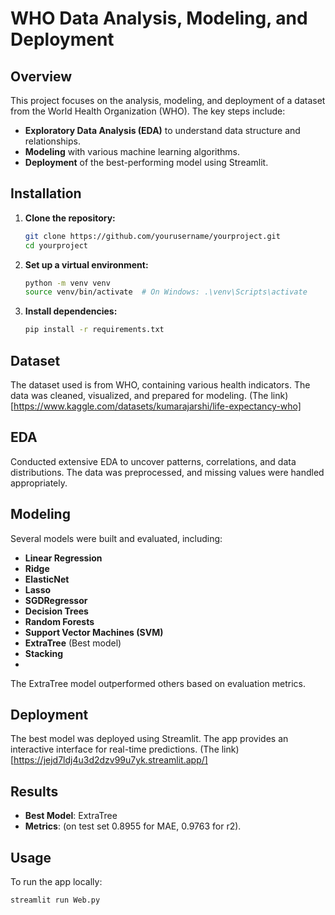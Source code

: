 # WHO Data Analysis, Modeling, and Deployment

## Overview

This project focuses on the analysis, modeling, and deployment of a dataset from the World Health Organization (WHO). The key steps include:

- **Exploratory Data Analysis (EDA)** to understand data structure and relationships.
- **Modeling** with various machine learning algorithms.
- **Deployment** of the best-performing model using Streamlit.

## Installation

1. **Clone the repository:**
    ```bash
    git clone https://github.com/yourusername/yourproject.git
    cd yourproject
    ```

2. **Set up a virtual environment:**
    ```bash
    python -m venv venv
    source venv/bin/activate  # On Windows: .\venv\Scripts\activate
    ```

3. **Install dependencies:**
    ```bash
    pip install -r requirements.txt
    ```

## Dataset

The dataset used is from WHO, containing various health indicators. The data was cleaned, visualized, and prepared for modeling.
(The link) [https://www.kaggle.com/datasets/kumarajarshi/life-expectancy-who]

## EDA

Conducted extensive EDA to uncover patterns, correlations, and data distributions. The data was preprocessed, and missing values were handled appropriately.

## Modeling

Several models were built and evaluated, including:

- **Linear Regression**
- **Ridge**
- **ElasticNet**
- **Lasso**
- **SGDRegressor**
- **Decision Trees**
- **Random Forests**
- **Support Vector Machines (SVM)**
- **ExtraTree** (Best model)
- **Stacking**
- 

The ExtraTree model outperformed others based on evaluation metrics.

## Deployment

The best model was deployed using Streamlit. The app provides an interactive interface for real-time predictions.
(The link) [https://jejd7ldj4u3d2dzv99u7yk.streamlit.app/]

## Results

- **Best Model**: ExtraTree
- **Metrics**: (on test set 0.8955 for MAE, 0.9763 for r2).

## Usage

To run the app locally:

```bash
streamlit run Web.py
